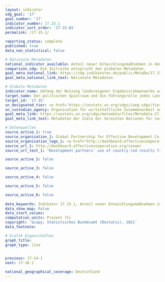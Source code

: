 ```yaml
---
layout: indicator    
sdg_goal: '17'    
goal_number: '17'    
indicator_number: 17.15.1    
indicator_sort_order: '17-15-01'    
permalink: /17-15-1/    

reporting_status: complete    
published: true    
data_non_statistical: false    

# Nationale Metadaten    
national_indicator_available: Anteil neuer Entwicklungsmaßnahmen in den länderspezifischen Ergebnisframeworks von Gebern von Entwicklungszusammenarbeit<br> Anteil der Ergebnisindikatoren in den länderspezifischen Ergebnisframeworks von Gebern von Entwicklungszusammenarbeit<br> Anteil von Ergebnisindikatoren, die von Gebern von Entwicklungszusammenarbeit unter Einsatz von Regierungsquellen und Monitoringsystemen überwacht werden    
comparison_sdg: Die Zeitreihe entspricht den globalen Metadaten.    
goal_meta_national_link: https://sdg-indikatoren.de/public/MetaDe/17.15.1.pdf    
goal_meta_national_link_text: Nationale Metadaten    

# Globale Metadaten    
indicator_name: Umfang der Nutzung ländereigener Ergebnisrahmenwerke und Planungsinstrumente durch Geber von Entwicklungszusammenarbeit    
target_name: Den politischen Spielraum und die Führungsrolle jedes Landes bei der Festlegung und Umsetzung von Politiken zur Armutsbeseitigung und für nachhaltige Entwicklung respektieren    
target_id: '17.15'    
un_designated_tier: <a href='https://unstats.un.org/sdgs/iaeg-sdgs/tier-classification/' title='Klicken Sie hier um weitere Informationen zur UN-Tier-Klassifikation zu erhalten.'>Tier II</a>    
un_custodian_agency: Organisation für wirtschaftliche Zusammenarbeit und Entwicklung (OECD)<br>Entwicklungsprogramm der Vereinten Nationen (UNDP)    
goal_meta_link: https://unstats.un.org/sdgs/metadata/files/Metadata-17-15-01.pdf    
goal_meta_link_text: Metadaten der Ziele der Vereinten Nationen für nachhaltige Entwicklung    

# Datenquellen
source_active_1: true
source_organisation_1: Global Partnership for Effective Development Co-operation
source_organisation_logo_1: <a href="http://dashboard.effectivecooperation.org/viewer"><img src="https://g205sdgs.github.io/sdg-indicators/public/OrgImgDe/global.png" alt="Logo global" style="height:60px; width:148px"/></a>
source_url_1: http://dashboard.effectivecooperation.org/viewer
source_url_text_1: "Development partners' use of country-led results frameworks - New development interventions draw their objectives from country-led results frameworks"

source_active_2: false

source_active_3: false

source_active_4: false

source_active_5: false

source_active_6: false
    
data_keywords: Indikator 17.15.1, Anteil neuer Entwicklungsmaßnahmen in den länderspezifischen Ergebnisframeworks von Gebern von Entwicklungszusammenarbeit, Anteil der Ergebnisindikatoren in den länderspezifischen Ergebnisframeworks von Gebern von Entwicklungszusammenarbeit, Anteil von Ergebnisindikatoren, die von Gebern von Entwicklungszusammenarbeit unter Einsatz von Regierungsquellen und Monitoringsystemen überwacht werden, Organisation für wirtschaftliche Zusammenarbeit und Entwicklung (OECD),  Entwicklungsprogramm der Vereinten Nationen (UNDP)    
data_show_map: False    
data_start_values:     
computation_units: Prozent (%)    
copyright: '&copy; Statistisches Bundesamt (Destatis), 2021'    
data_footnote:     

# Grafik Eigenschaften    
graph_title:     
graph_type: line    
    

previous: 17-14-1    
next: 17-16-1    

national_geographical_coverage: Deutschland    
---
```


<span></span>